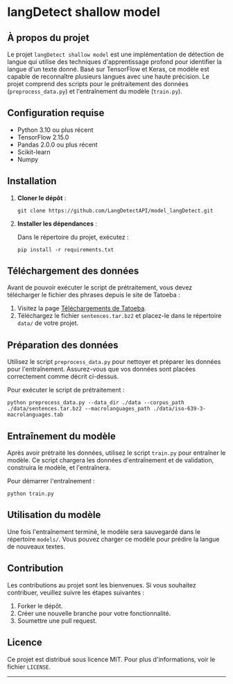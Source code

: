# langDetect shallow model
## À propos du projet

Le projet `langDetect shallow model` est une implémentation de détection de langue qui utilise des techniques d'apprentissage profond pour identifier la langue d'un texte donné. Basé sur TensorFlow et Keras, ce modèle est capable de reconnaître plusieurs langues avec une haute précision. Le projet comprend des scripts pour le prétraitement des données (`preprocess_data.py`) et l'entraînement du modèle (`train.py`).

## Configuration requise

- Python 3.10 ou plus récent
- TensorFlow 2.15.0
- Pandas 2.0.0 ou plus récent
- Scikit-learn
- Numpy

## Installation

1. **Cloner le dépôt** :

   ```
   git clone https://github.com/LangDetectAPI/model_langDetect.git
   ```

2. **Installer les dépendances** :

   Dans le répertoire du projet, exécutez :

   ```
   pip install -r requirements.txt
   ```

## Téléchargement des données

Avant de pouvoir exécuter le script de prétraitement, vous devez télécharger le fichier des phrases depuis le site de Tatoeba :

1. Visitez la page [Téléchargements de Tatoeba](https://tatoeba.org/fr/downloads).
2. Téléchargez le fichier `sentences.tar.bz2` et placez-le dans le répertoire `data/` de votre projet.

## Préparation des données

Utilisez le script `preprocess_data.py` pour nettoyer et préparer les données pour l'entraînement. Assurez-vous que vos données sont placées correctement comme décrit ci-dessus.

Pour exécuter le script de prétraitement :

```
python preprocess_data.py --data_dir ./data --corpus_path ./data/sentences.tar.bz2 --macrolanguages_path ./data/iso-639-3-macrolanguages.tab
```

## Entraînement du modèle

Après avoir prétraité les données, utilisez le script `train.py` pour entraîner le modèle. Ce script chargera les données d'entraînement et de validation, construira le modèle, et l'entraînera.

Pour démarrer l'entraînement :

```
python train.py
```

## Utilisation du modèle

Une fois l'entraînement terminé, le modèle sera sauvegardé dans le répertoire `models/`. Vous pouvez charger ce modèle pour prédire la langue de nouveaux textes.

## Contribution

Les contributions au projet sont les bienvenues. Si vous souhaitez contribuer, veuillez suivre les étapes suivantes :

1. Forker le dépôt.
2. Créer une nouvelle branche pour votre fonctionnalité.
3. Soumettre une pull request.

## Licence

Ce projet est distribué sous licence MIT. Pour plus d'informations, voir le fichier `LICENSE`.

---
